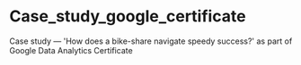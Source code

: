# Case_study_google_certificate
Case study — 'How does a bike-share navigate speedy success?' as part of Google Data Analytics Certificate
